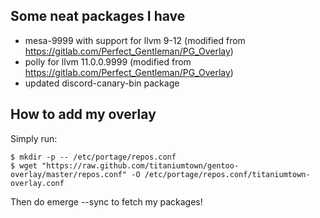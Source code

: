## Some neat packages I have
- mesa-9999 with support for llvm 9-12 (modified from https://gitlab.com/Perfect_Gentleman/PG_Overlay)
- polly for llvm 11.0.0.9999 (modified from https://gitlab.com/Perfect_Gentleman/PG_Overlay)
- updated discord-canary-bin package


## How to add my overlay
Simply run:
```
$ mkdir -p -- /etc/portage/repos.conf
$ wget "https://raw.github.com/titaniumtown/gentoo-overlay/master/repos.conf" -O /etc/portage/repos.conf/titaniumtown-overlay.conf
```
Then do emerge --sync to fetch my packages!
